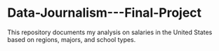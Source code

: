 # Data-Journalism---Final-Project
This repository documents my analysis on salaries in the United States based on regions, majors, and school types.
